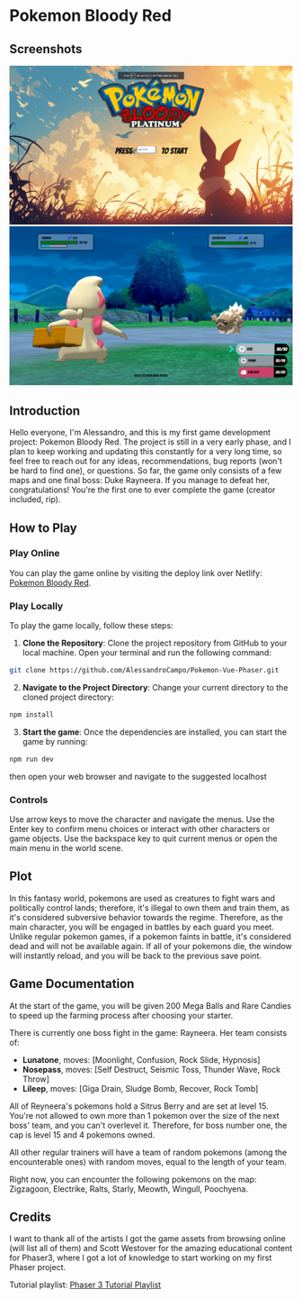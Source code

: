 
# Pokemon Bloody Red

## Screenshots

![Screenshot 1](public/screenshots/screenshot1.png)
![Screenshot 2](public/screenshots/screenshot2.png)

## Introduction

Hello everyone, I'm Alessandro, and this is my first game development project: Pokemon Bloody Red. The project is still in a very early phase, and I plan to keep working and updating this constantly for a very long time, so feel free to reach out for any ideas, recommendations, bug reports (won't be hard to find one), or questions. So far, the game only consists of a few maps and one final boss: Duke Rayneera. If you manage to defeat her, congratulations! You're the first one to ever complete the game (creator included, rip).

## How to Play

### Play Online

You can play the game online by visiting the deploy link over Netlify: [Pokemon Bloody Red](https://pokemon-bloody-red.netlify.app/).

### Play Locally

To play the game locally, follow these steps:

1. **Clone the Repository**: Clone the project repository from GitHub to your local machine. Open your terminal and run the following command:

  ```bash
git clone https://github.com/AlessandroCampo/Pokemon-Vue-Phaser.git
```


2. **Navigate to the Project Directory**: Change your current directory to the cloned project directory:

```bash
npm install
```

3. **Start the game**: Once the dependencies are installed, you can start the game by running:
```bash
npm run dev
```
then open your web browser and navigate to the suggested localhost

### Controls
Use arrow keys to move the character and navigate the menus.
Use the Enter key to confirm menu choices or interact with other characters or game objects.
Use the backspace key to quit current menus or open the main menu in the world scene.



## Plot

In this fantasy world, pokemons are used as creatures to fight wars and politically control lands; therefore, it's illegal to own them and train them, as it's considered subversive behavior towards the regime. Therefore, as the main character, you will be engaged in battles by each guard you meet. Unlike regular pokemon games, if a pokemon faints in battle, it's considered dead and will not be available again. If all of your pokemons die, the window will instantly reload, and you will be back to the previous save point.

## Game Documentation

At the start of the game, you will be given 200 Mega Balls and Rare Candies to speed up the farming process after choosing your starter.

There is currently one boss fight in the game: Rayneera. Her team consists of:

- **Lunatone**, moves: [Moonlight, Confusion, Rock Slide, Hypnosis]
- **Nosepass**, moves: [Self Destruct, Seismic Toss, Thunder Wave, Rock Throw]
- **Lileep**, moves: [Giga Drain, Sludge Bomb, Recover, Rock Tomb]

All of Reyneera's pokemons hold a Sitrus Berry and are set at level 15. You're not allowed to own more than 1 pokemon over the size of the next boss' team, and you can't overlevel it. Therefore, for boss number one, the cap is level 15 and 4 pokemons owned.

All other regular trainers will have a team of random pokemons (among the encounterable ones) with random moves, equal to the length of your team.

Right now, you can encounter the following pokemons on the map: Zigzagoon, Electrike, Ralts, Starly, Meowth, Wingull, Poochyena.

## Credits

I want to thank all of the artists I got the game assets from browsing online (will list all of them) and Scott Westover for the amazing educational content for Phaser3, where I got a lot of knowledge to start working on my first Phaser project.

Tutorial playlist: [Phaser 3 Tutorial Playlist](https://www.youtube.com/playlist?list=PLmcXe0-sfoSgq-pyXrFx0GZjHbvoVUW8t)

